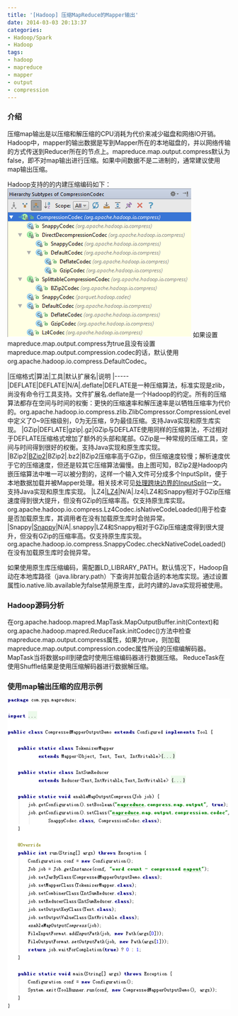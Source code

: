 ```yaml
---
title: '[Hadoop] 压缩MapReduce的Mapper输出'
date: 2014-03-03 20:13:37
categories: 
- Hadoop/Spark
- Hadoop
tags: 
- hadoop
- mapreduce
- mapper
- output
- compression
---
```

### 介绍

压缩map输出是以压缩和解压缩的CPU消耗为代价来减少磁盘和网络IO开销。Hadoop中，mapper的输出数据是写到Mapper所在的本地磁盘的，并以网络传输的方式传送到Reducer所在的节点上。mapreduce.map.output.compress默认为false，即不对map输出进行压缩。如果中间数据不是二进制的，通常建议使用map输出压缩。

Hadoop支持的的内建压缩编码如下：
![[Hadoop] 压缩MapReduce的Mapper输出](/images/2014/3/0026uWfMzy78QLla46Kd2.png)
如果设置mapreduce.map.output.compress为true且没有设置mapreduce.map.output.compression.codec的话，默认使用org.apache.hadoop.io.compress.DefaultCodec。

|压缩格式|算法|工具|默认扩展名|说明
|-----
|DEFLATE|DEFLATE|N/A|.deflate|DEFLATE是一种压缩算法，标准实现是zlib，尚没有命令行工具支持。文件扩展名.deflate是一个Hadoop的约定。所有的压缩算法都存在空间与时间的权衡：更快的压缩速率和解压速率是以牺牲压缩率为代价的。org.apache.hadoop.io.compress.zlib.ZlibCompressor.CompressionLevel中定义了0~9压缩级别，0为无压缩，9为最佳压缩。支持Java实现和原生库实现。
|GZip|DEFLATE|gzip|.gz|GZip与DEFLATE使用同样的压缩算法，不过相对于DEFLATE压缩格式增加了额外的头部和尾部。GZip是一种常规的压缩工具，空间与时间得到很好的权衡。支持Java实现和原生库实现。
|BZip2|[BZip2](http://www.bzip2.org/)|BZip2|.bz2|BZip2压缩率高于GZip，但压缩速度较慢；解析速度优于它的压缩速度，但还是较其它压缩算法偏慢。由上图可知，BZip2是Hadoop内嵌压缩算法中唯一可以被分割的，这样一个输入文件可分成多个InputSplit，便于本地数据加载并被Mapper处理。相关技术可见[处理跨块边界的InputSplit](/post/hadoop_处理跨块边界的inputsplit)一文。支持Java实现和原生库实现。
|LZ4|[LZ4](https://github.com/lz4/lz4)|N/A|.lz4|LZ4和Snappy相对于GZip压缩速度得到很大提升，但没有GZip的压缩率高。仅支持原生库实现。org.apache.hadoop.io.compress.Lz4Codec.isNativeCodeLoaded()用于检查是否加载原生库，其调用者在没有加载原生库时会抛异常。
|Snappy|[Snappy](http://google.github.io/snappy/)|N/A|.snappy|LZ4和Snappy相对于GZip压缩速度得到很大提升，但没有GZip的压缩率高。仅支持原生库实现。org.apache.hadoop.io.compress.SnappyCodec.checkNativeCodeLoaded()在没有加载原生库时会抛异常。

如果使用原生库压缩编码，需配置LD_LIBRARY_PATH。默认情况下，Hadoop自动在本地库路径（java.library.path）下查询并加载合适的本地库实现。通过设置属性io.native.lib.available为false禁用原生库，此时内建的Java实现将被使用。

### Hadoop源码分析

在org.apache.hadoop.mapred.MapTask.MapOutputBuffer.init(Context)和org.apache.hadoop.mapred.ReduceTask.initCodec()方法中检查mapreduce.map.output.compress属性，如果为true，则加载mapreduce.map.output.compression.codec属性所设的压缩编解码器。
MapTask当将数据spill到硬盘时使用压缩编码器进行数据压缩。
ReduceTask在使用Shuffle结果是使用压缩解码器进行数据解压缩。

### 使用map输出压缩的应用示例

![[Hadoop] 压缩MapReduce的Mapper输出](/images/2014/3/0026uWfMzy78S3IGJoZ51.png)
